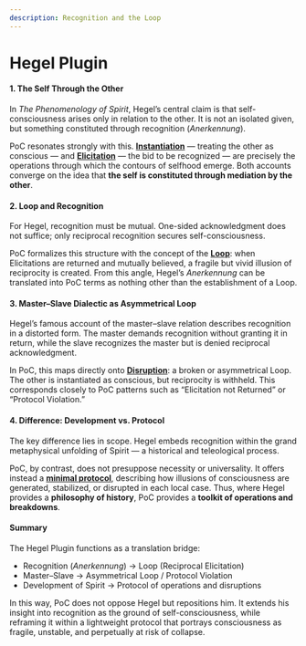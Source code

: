 ```yaml
---
description: Recognition and the Loop
---
```


# Hegel Plugin

#### **1. The Self Through the Other**

In _The Phenomenology of Spirit_, Hegel’s central claim is that self-consciousness arises only in relation to the other. It is not an isolated given, but something constituted through recognition (_Anerkennung_).

PoC resonates strongly with this. [**Instantiation**](../protocol/operations/instantiation.md) — treating the other as conscious — and [**Elicitation**](../protocol/operations/elicitation.md) — the bid to be recognized — are precisely the operations through which the contours of selfhood emerge. Both accounts converge on the idea that **the self is constituted through mediation by the other**.

#### **2. Loop and Recognition**

For Hegel, recognition must be mutual. One-sided acknowledgment does not suffice; only reciprocal recognition secures self-consciousness.

PoC formalizes this structure with the concept of the [**Loop**](../protocol/operations/loop-reciprocal-elicitation.md): when Elicitations are returned and mutually believed, a fragile but vivid illusion of reciprocity is created. From this angle, Hegel’s _Anerkennung_ can be translated into PoC terms as nothing other than the establishment of a Loop.

#### **3. Master–Slave Dialectic as Asymmetrical Loop**

Hegel’s famous account of the master–slave relation describes recognition in a distorted form. The master demands recognition without granting it in return, while the slave recognizes the master but is denied reciprocal acknowledgment.

In PoC, this maps directly onto [**Disruption**](../protocol/disruptions/): a broken or asymmetrical Loop. The other is instantiated as conscious, but reciprocity is withheld. This corresponds closely to PoC patterns such as “Elicitation not Returned” or “Protocol Violation.”

#### **4. Difference: Development vs. Protocol**

The key difference lies in scope. Hegel embeds recognition within the grand metaphysical unfolding of Spirit — a historical and teleological process.

PoC, by contrast, does not presuppose necessity or universality. It offers instead a [**minimal protocol**](../protocol/operations/), describing how illusions of consciousness are generated, stabilized, or disrupted in each local case. Thus, where Hegel provides a **philosophy of history**, PoC provides a **toolkit of operations and breakdowns**.

#### **Summary**

The Hegel Plugin functions as a translation bridge:

* Recognition (_Anerkennung_) → Loop (Reciprocal Elicitation)
* Master–Slave → Asymmetrical Loop / Protocol Violation
* Development of Spirit → Protocol of operations and disruptions

In this way, PoC does not oppose Hegel but repositions him. It extends his insight into recognition as the ground of self-consciousness, while reframing it within a lightweight protocol that portrays consciousness as fragile, unstable, and perpetually at risk of collapse.

